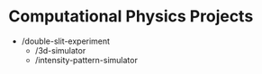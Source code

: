 # Computational Physics Projects

* /double-slit-experiment
  * /3d-simulator
  * /intensity-pattern-simulator
